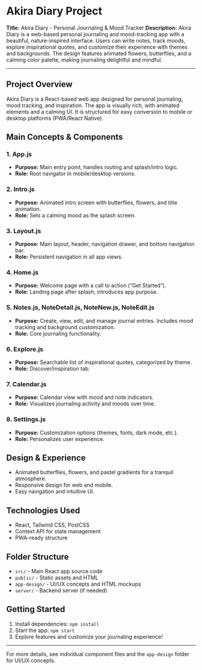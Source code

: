 # Akira Diary Project

**Title:** Akira Diary - Personal Journaling & Mood Tracker
**Description:**
Akira Diary is a web-based personal journaling and mood-tracking app with a beautiful, nature-inspired interface. Users can write notes, track moods, explore inspirational quotes, and customize their experience with themes and backgrounds. The design features animated flowers, butterflies, and a calming color palette, making journaling delightful and mindful.

---

## Project Overview
Akira Diary is a React-based web app designed for personal journaling, mood tracking, and inspiration. The app is visually rich, with animated elements and a calming UI. It is structured for easy conversion to mobile or desktop platforms (PWA/React Native).

## Main Concepts & Components

### 1. App.js
- **Purpose:** Main entry point, handles routing and splash/intro logic.
- **Role:** Root navigator in mobile/desktop versions.

### 2. Intro.js
- **Purpose:** Animated intro screen with butterflies, flowers, and title animation.
- **Role:** Sets a calming mood as the splash screen.

### 3. Layout.js
- **Purpose:** Main layout, header, navigation drawer, and bottom navigation bar.
- **Role:** Persistent navigation in all app views.

### 4. Home.js
- **Purpose:** Welcome page with a call to action (“Get Started”).
- **Role:** Landing page after splash, introduces app purpose.

### 5. Notes.js, NoteDetail.js, NoteNew.js, NoteEdit.js
- **Purpose:** Create, view, edit, and manage journal entries. Includes mood tracking and background customization.
- **Role:** Core journaling functionality.

### 6. Explore.js
- **Purpose:** Searchable list of inspirational quotes, categorized by theme.
- **Role:** Discover/inspiration tab.

### 7. Calendar.js
- **Purpose:** Calendar view with mood and note indicators.
- **Role:** Visualizes journaling activity and moods over time.

### 8. Settings.js
- **Purpose:** Customization options (themes, fonts, dark mode, etc.).
- **Role:** Personalizes user experience.

## Design & Experience
- Animated butterflies, flowers, and pastel gradients for a tranquil atmosphere.
- Responsive design for web and mobile.
- Easy navigation and intuitive UI.

## Technologies Used
- React, Tailwind CSS, PostCSS
- Context API for state management
- PWA-ready structure

## Folder Structure
- `src/` - Main React app source code
- `public/` - Static assets and HTML
- `app-design/` - UI/UX concepts and HTML mockups
- `server/` - Backend server (if needed)

## Getting Started
1. Install dependencies: `npm install`
2. Start the app: `npm start`
3. Explore features and customize your journaling experience!

---

For more details, see individual component files and the `app-design` folder for UI/UX concepts.
